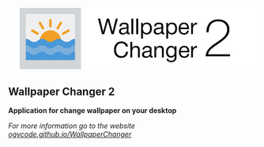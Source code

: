 [![Logo](https://raw.githubusercontent.com/ogycode/WallpaperChanger/master/merch/logo.jpg)](https://ogycode.github.io/WallpaperChanger/)

## Wallpaper Changer 2
**Application for change wallpaper on your desktop**

*For more information go to the website [ogycode.github.io/WallpaperChanger](https://ogycode.github.io/WallpaperChanger/)*